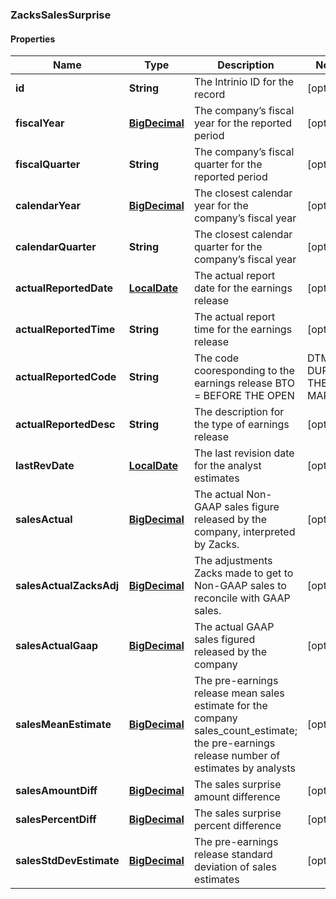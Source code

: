 
### ZacksSalesSurprise

#### Properties
Name | Type | Description | Notes
------------ | ------------- | ------------- | -------------
**id** | **String** | The Intrinio ID for the record |  [optional]
**fiscalYear** | [**BigDecimal**](BigDecimal.md) | The company’s fiscal year for the reported period |  [optional]
**fiscalQuarter** | **String** | The company’s fiscal quarter for the reported period |  [optional]
**calendarYear** | [**BigDecimal**](BigDecimal.md) | The closest calendar year for the company’s fiscal year |  [optional]
**calendarQuarter** | **String** | The closest calendar quarter for the company’s fiscal year |  [optional]
**actualReportedDate** | [**LocalDate**](LocalDate.md) | The actual report date for the earnings release |  [optional]
**actualReportedTime** | **String** | The actual report time for the earnings release |  [optional]
**actualReportedCode** | **String** | The code cooresponding to the earnings release  BTO &#x3D; BEFORE THE OPEN | DTM &#x3D; DURING THE MARKET | AMC &#x3D; AFTER MARKET CLOSE |  [optional]
**actualReportedDesc** | **String** | The description for the type of earnings release |  [optional]
**lastRevDate** | [**LocalDate**](LocalDate.md) | The last revision date for the analyst estimates |  [optional]
**salesActual** | [**BigDecimal**](BigDecimal.md) | The actual Non-GAAP sales figure released by the company, interpreted by Zacks. |  [optional]
**salesActualZacksAdj** | [**BigDecimal**](BigDecimal.md) | The adjustments Zacks made to get to Non-GAAP sales to reconcile with GAAP sales. |  [optional]
**salesActualGaap** | [**BigDecimal**](BigDecimal.md) | The actual GAAP sales figured released by the company |  [optional]
**salesMeanEstimate** | [**BigDecimal**](BigDecimal.md) | The pre-earnings release mean sales estimate for the company sales_count_estimate; the pre-earnings release number of estimates by analysts |  [optional]
**salesAmountDiff** | [**BigDecimal**](BigDecimal.md) | The sales surprise amount difference |  [optional]
**salesPercentDiff** | [**BigDecimal**](BigDecimal.md) | The sales surprise percent difference |  [optional]
**salesStdDevEstimate** | [**BigDecimal**](BigDecimal.md) | The pre-earnings release standard deviation of sales estimates |  [optional]



